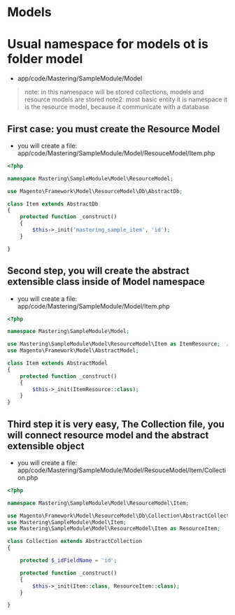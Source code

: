 # Models

# Usual namespace for models ot is folder model
* app/code/Mastering/SampleModule/Model
> note: in this namespace will be stored collections, models and resource models are stored
> note2: most basic entity it is namespace it is the resource model, because it communicate with a database 



## First case: you must create the Resource Model
* you will create a file: app/code/Mastering/SampleModule/Model/ResouceModel/Item.php
```php
<?php

namespace Mastering\SampleModule\Model\ResourceModel;

use Magento\Framework\Model\ResourceModel\Db\AbstractDb;

class Item extends AbstractDb
{
    protected function _construct()
    {
        $this->_init('mastering_sample_item', 'id');
    }

}
```

## Second step, you will create the abstract extensible class inside of Model namespace
* you will create a file: app/code/Mastering/SampleModule/Model/Item.php
```php
<?php

namespace Mastering\SampleModule\Model;

use Mastering\SampleModule\Model\ResourceModel\Item as ItemResource;  // this is the place that is referring to the Item Resource
use Magento\Framework\Model\AbstractModel;

class Item extends AbstractModel
{
    protected function _construct()
    {
        $this->_init(ItemResource::class);
    }
}
```


## Third step it is very easy, The Collection file, you will connect resource model and the abstract extensible object 
* you will create a file: app/code/Mastering/SampleModule/Model/ResouceModel/Item/Collection.php
```php
<?php

namespace Mastering\SampleModule\Model\ResourceModel\Item;

use Magento\Framework\Model\ResourceModel\Db\Collection\AbstractCollection;
use Mastering\SampleModule\Model\Item;
use Mastering\SampleModule\Model\ResourceModel\Item as ResourceItem;

class Collection extends AbstractCollection
{

    protected $_idFieldName = 'id';

    protected function _construct()
    {
        $this->_init(Item::class, ResourceItem::class);
    }

}
```
